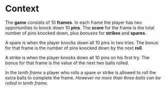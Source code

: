 
# Context

The **game** consists of 10 **frames**.  In each frame the player has two opportunities to knock down 10 **pins**.
The **score** for the frame is the total number of pins knocked down, plus *bonuses* for **strikes** and **spares**.

A spare is when the player knocks down all 10 pins in two tries.
The bonus for that frame is the number of pins knocked down by the next **roll**.

A strike is when the player knocks down all 10 pins on his first try.
The bonus for that frame is the value of the next two balls rolled.

In the *tenth frame* a player who rolls a spare or strike is allowed to roll the extra balls to complete the frame.
*However no more than three balls can be rolled in tenth frame.*


